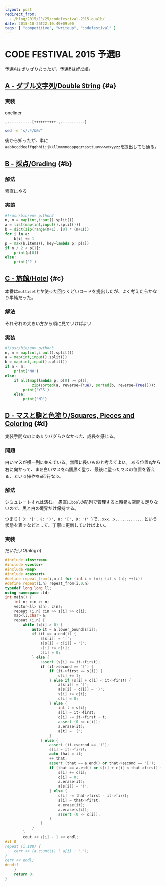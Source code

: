 ```yaml
---
layout: post
redirect_from:
  - /blog/2015/10/25/codefestival-2015-qualb/
date: 2015-10-25T22:10:49+09:00
tags: [ "competitive", "writeup", "codefestival" ]
---
```


# CODE FESTIVAL 2015 予選B

予選Aはぎりぎりだったが、予選Bは好成績。

<!-- more -->

## [A - ダブル文字列/Double String](https://beta.atcoder.jp/contests/code-festival-2015-qualb/tasks/codefestival_2015_qualB_a) {#a}

### 実装

oneliner

``` brainfuck
,.----------[++++++++++.,.----------]
```

``` sh
sed -e 's/.*/&&/'
```

後から知ったが、単に`aabbccddeeffgghhiijjkkllmmnnooppqqrrssttuuvvwwxxyyzz`を提出しても通る。

## [B - 採点/Grading](https://beta.atcoder.jp/contests/code-festival-2015-qualb/tasks/codefestival_2015_qualB_b) {#b}

### 解法

素直にやる

### 実装

``` python
#!/usr/bin/env python3
n, m = map(int,input().split())
a = list(map(int,input().split()))
b = dict(zip(range(m+1), [0] * (m+1)))
for i in a:
    b[i] += 1
p = max(b.items(), key=lambda p: p[1])
if n / 2 < p[1]:
    print(p[0])
else:
    print('?')
```

## [C - 旅館/Hotel](https://beta.atcoder.jp/contests/code-festival-2015-qualb/tasks/codefestival_2015_qualB_c) {#c}

本番は`multiset`とか使った回りくどいコードを提出したが、よく考えたらかなり単純だった。

### 解法

それぞれの大きい方から順に見ていけばよい

### 実装

``` python
#!/usr/bin/env python3
n, m = map(int,input().split())
a = map(int,input().split())
b = map(int,input().split())
if n < m:
    print('NO')
else:
    if all(map(lambda p: p[0] >= p[1],
            zip(sorted(a, reverse=True), sorted(b, reverse=True)))):
        print('YES')
    else:
        print('NO')
```

## [D - マスと駒と色塗り/Squares, Pieces and Coloring](https://beta.atcoder.jp/contests/code-festival-2015-qualb/tasks/codefestival_2015_qualB_d) {#d}

実装手間なのにあまりバグらさなかった、成長を感じる。

### 問題

白いマスが横一列に並んでいる。無限に長いものと考えてよい。
ある位置$s_i$から右に向かって、まだ白いマスを$c_i$個黒く塗り、最後に塗ったマスの位置を答える、という操作を$n$回行なう。

### 解法

シミュレートすれは済む。
愚直に`bool`の配列で管理すると時間も空間も足りないので、黒と白の境界だけ保持する。

つまり`{ 3: '[', 6: ')', 8: '[', 9: ')' }`で`..xxx..x.............`という状態を表すなどとして、丁寧に更新していけばよい。

### 実装

だいたい$O(n \log n)$

``` c++
#include <iostream>
#include <vector>
#include <map>
#include <cassert>
#define repeat_from(i,m,n) for (int i = (m); (i) < (n); ++(i))
#define repeat(i,n) repeat_from(i,0,n)
typedef long long ll;
using namespace std;
int main() {
    int n; cin >> n;
    vector<ll> s(n), c(n);
    repeat (i,n) cin >> s[i] >> c[i];
    map<ll,char> a;
    repeat (i,n) {
        while (c[i] > 0) {
            auto it = a.lower_bound(s[i]);
            if (it == a.end()) {
                a[s[i]] = '[';
                a[s[i] + c[i]] = ')';
                s[i] += c[i];
                c[i] = 0;
            } else {
                assert (s[i] <= it->first);
                if (it->second == '[') {
                    if (it->first == s[i]) {
                        s[i] += 1;
                    } else if (s[i] + c[i] < it->first) {
                        a[s[i]] = '[';
                        a[s[i] + c[i]] = ')';
                        s[i] += c[i];
                        c[i] = 0;
                    } else {
                        int t = s[i];
                        s[i] = it->first;
                        c[i] -= it->first - t;
                        assert (0 <= c[i]);
                        a.erase(it);
                        a[t] = '[';
                    }
                } else {
                    assert (it->second == ')');
                    s[i] = it->first;
                    auto that = it;
                    ++ that;
                    assert (that == a.end() or that->second == '[');
                    if (that == a.end() or s[i] + c[i] < that->first) {
                        s[i] += c[i];
                        c[i] = 0;
                        a.erase(it);
                        a[s[i]] = ')';
                    } else {
                        c[i] -= that->first - it->first;
                        s[i] = that->first;
                        a.erase(it);
                        a.erase(s[i]);
                        assert (0 <= c[i]);
                    }
                }
            }
        }
        cout << s[i] - 1 << endl;
#if 0
repeat (i,180) {
    cerr << (a.count(i) ? a[i] : '.');
}
cerr << endl;
#endif
    }
    return 0;
}
```
